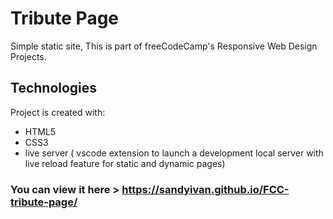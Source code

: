 # Tribute Page
Simple static site, This is part of freeCodeCamp's Responsive Web Design Projects. 


## Technologies
Project is created with: 
* HTML5 
* CSS3
* live server ( vscode extension to launch a development local server with live reload feature for static and dynamic pages)


### You can view it here > https://sandyivan.github.io/FCC-tribute-page/
